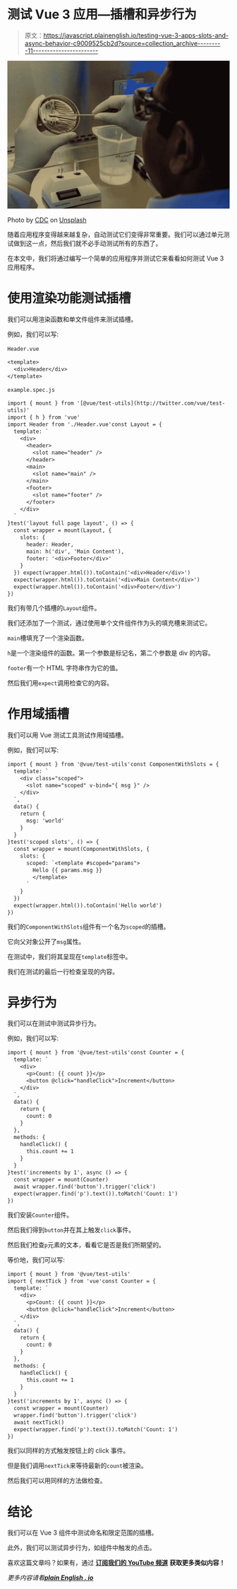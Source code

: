 # 测试 Vue 3 应用—插槽和异步行为

> 原文：<https://javascript.plainenglish.io/testing-vue-3-apps-slots-and-async-behavior-c9009525cb2d?source=collection_archive---------11----------------------->

![](img/d258d3700aa08904bc62218b59d2430f.png)

Photo by [CDC](https://unsplash.com/@cdc?utm_source=medium&utm_medium=referral) on [Unsplash](https://unsplash.com?utm_source=medium&utm_medium=referral)

随着应用程序变得越来越复杂，自动测试它们变得非常重要。我们可以通过单元测试做到这一点，然后我们就不必手动测试所有的东西了。

在本文中，我们将通过编写一个简单的应用程序并测试它来看看如何测试 Vue 3 应用程序。

# 使用渲染功能测试插槽

我们可以用渲染函数和单文件组件来测试插槽。

例如，我们可以写:

`Header.vue`

```
<template>
  <div>Header</div>
</template>
```

`example.spec.js`

```
import { mount } from '[@vue/test-utils](http://twitter.com/vue/test-utils)'
import { h } from 'vue'
import Header from './Header.vue'const Layout = {
  template: `
    <div>
      <header>
        <slot name="header" />
      </header>
      <main>
        <slot name="main" />
      </main>
      <footer>
        <slot name="footer" />
      </footer>
    </div>
  `
}test('layout full page layout', () => {
  const wrapper = mount(Layout, {
    slots: {
      header: Header,
      main: h('div', 'Main Content'),
      footer: '<div>Footer</div>'
    }
  }) expect(wrapper.html()).toContain('<div>Header</div>')
  expect(wrapper.html()).toContain('<div>Main Content</div>')
  expect(wrapper.html()).toContain('<div>Footer</div>')
})
```

我们有带几个插槽的`Layout`组件。

我们还添加了一个测试，通过使用单个文件组件作为头的填充槽来测试它。

`main`槽填充了一个渲染函数。

`h`是一个渲染组件的函数。第一个参数是标记名，第二个参数是 div 的内容。

`footer`有一个 HTML 字符串作为它的值。

然后我们用`expect`调用检查它的内容。

# 作用域插槽

我们可以用 Vue 测试工具测试作用域插槽。

例如，我们可以写:

```
import { mount } from '@vue/test-utils'const ComponentWithSlots = {
  template: `
    <div class="scoped">
      <slot name="scoped" v-bind="{ msg }" />
    </div>
  `,
  data() {
    return {
      msg: 'world'
    }
  }
}test('scoped slots', () => {
  const wrapper = mount(ComponentWithSlots, {
    slots: {
      scoped: `<template #scoped="params">
        Hello {{ params.msg }}
        </template>
      `
    }
  })
  expect(wrapper.html()).toContain('Hello world')
})
```

我们的`ComponentWithSlots`组件有一个名为`scoped`的插槽。

它向父对象公开了`msg`属性。

在测试中，我们将其呈现在`template`标签中。

我们在测试的最后一行检查呈现的内容。

# 异步行为

我们可以在测试中测试异步行为。

例如，我们可以写:

```
import { mount } from '@vue/test-utils'const Counter = {
  template: `
    <div>
      <p>Count: {{ count }}</p>
      <button @click="handleClick">Increment</button>
    </div>
  `,
  data() {
    return {
      count: 0
    }
  },
  methods: {
    handleClick() {
      this.count += 1
    }
  }
}test('increments by 1', async () => {
  const wrapper = mount(Counter)
  await wrapper.find('button').trigger('click')
  expect(wrapper.find('p').text()).toMatch('Count: 1')
})
```

我们安装`Counter`组件。

然后我们得到`button`并在其上触发`click`事件。

然后我们检查`p`元素的文本，看看它是否是我们所期望的。

等价地，我们可以写:

```
import { mount } from '@vue/test-utils'
import { nextTick } from 'vue'const Counter = {
  template: `
    <div>
      <p>Count: {{ count }}</p>
      <button @click="handleClick">Increment</button>
    </div>
  `,
  data() {
    return {
      count: 0
    }
  },
  methods: {
    handleClick() {
      this.count += 1
    }
  }
}test('increments by 1', async () => {
  const wrapper = mount(Counter)
  wrapper.find('button').trigger('click')
  await nextTick()
  expect(wrapper.find('p').text()).toMatch('Count: 1')
})
```

我们以同样的方式触发按钮上的 click 事件。

但是我们调用`nextTick`来等待最新的`count`被渲染。

然后我们可以用同样的方法做检查。

# 结论

我们可以在 Vue 3 组件中测试命名和限定范围的插槽。

此外，我们可以测试异步行为，如组件中触发的点击。

喜欢这篇文章吗？如果有，通过 [**订阅我们的 YouTube 频道**](https://www.youtube.com/channel/UCtipWUghju290NWcn8jhyAw?sub_confirmation=true) **获取更多类似内容！**

*更多内容请看*[***plain English . io***](https://plainenglish.io/)